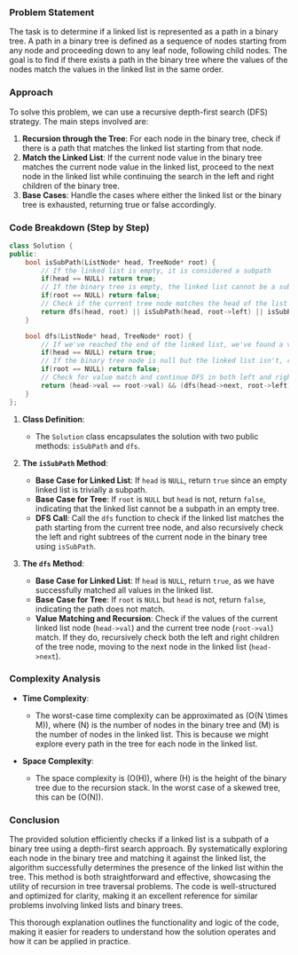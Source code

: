 
### Problem Statement
The task is to determine if a linked list is represented as a path in a binary tree. A path in a binary tree is defined as a sequence of nodes starting from any node and proceeding down to any leaf node, following child nodes. The goal is to find if there exists a path in the binary tree where the values of the nodes match the values in the linked list in the same order.

### Approach
To solve this problem, we can use a recursive depth-first search (DFS) strategy. The main steps involved are:
1. **Recursion through the Tree**: For each node in the binary tree, check if there is a path that matches the linked list starting from that node.
2. **Match the Linked List**: If the current node value in the binary tree matches the current node value in the linked list, proceed to the next node in the linked list while continuing the search in the left and right children of the binary tree.
3. **Base Cases**: Handle the cases where either the linked list or the binary tree is exhausted, returning true or false accordingly.

### Code Breakdown (Step by Step)

```cpp
class Solution {
public:
    bool isSubPath(ListNode* head, TreeNode* root) {
        // If the linked list is empty, it is considered a subpath
        if(head == NULL) return true;
        // If the binary tree is empty, the linked list cannot be a subpath
        if(root == NULL) return false;
        // Check if the current tree node matches the head of the list and recursively check both subtrees
        return dfs(head, root) || isSubPath(head, root->left) || isSubPath(head, root->right);
    }

    bool dfs(ListNode* head, TreeNode* root) {
        // If we've reached the end of the linked list, we've found a valid path
        if(head == NULL) return true;
        // If the binary tree node is null but the linked list isn't, return false
        if(root == NULL) return false;
        // Check for value match and continue DFS in both left and right child nodes of the binary tree
        return (head->val == root->val) && (dfs(head->next, root->left) || dfs(head->next, root->right));
    }
};
```

1. **Class Definition**:
   - The `Solution` class encapsulates the solution with two public methods: `isSubPath` and `dfs`.

2. **The `isSubPath` Method**:
   - **Base Case for Linked List**: If `head` is `NULL`, return `true` since an empty linked list is trivially a subpath.
   - **Base Case for Tree**: If `root` is `NULL` but `head` is not, return `false`, indicating that the linked list cannot be a subpath in an empty tree.
   - **DFS Call**: Call the `dfs` function to check if the linked list matches the path starting from the current tree node, and also recursively check the left and right subtrees of the current node in the binary tree using `isSubPath`.

3. **The `dfs` Method**:
   - **Base Case for Linked List**: If `head` is `NULL`, return `true`, as we have successfully matched all values in the linked list.
   - **Base Case for Tree**: If `root` is `NULL` but `head` is not, return `false`, indicating the path does not match.
   - **Value Matching and Recursion**: Check if the values of the current linked list node (`head->val`) and the current tree node (`root->val`) match. If they do, recursively check both the left and right children of the tree node, moving to the next node in the linked list (`head->next`).

### Complexity Analysis
- **Time Complexity**:
  - The worst-case time complexity can be approximated as \(O(N \times M)\), where \(N\) is the number of nodes in the binary tree and \(M\) is the number of nodes in the linked list. This is because we might explore every path in the tree for each node in the linked list.
  
- **Space Complexity**:
  - The space complexity is \(O(H)\), where \(H\) is the height of the binary tree due to the recursion stack. In the worst case of a skewed tree, this can be \(O(N)\).

### Conclusion
The provided solution efficiently checks if a linked list is a subpath of a binary tree using a depth-first search approach. By systematically exploring each node in the binary tree and matching it against the linked list, the algorithm successfully determines the presence of the linked list within the tree. This method is both straightforward and effective, showcasing the utility of recursion in tree traversal problems. The code is well-structured and optimized for clarity, making it an excellent reference for similar problems involving linked lists and binary trees.

This thorough explanation outlines the functionality and logic of the code, making it easier for readers to understand how the solution operates and how it can be applied in practice.
